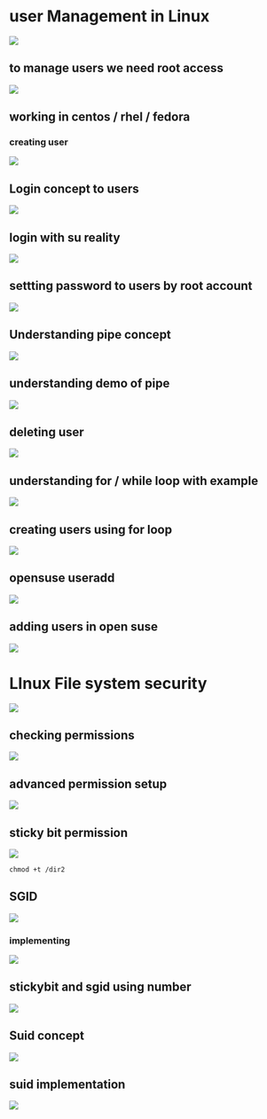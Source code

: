 # user Management in Linux 

<img src="usertopic.png">


## to manage users we need root access 

<img src="rootaccess.png">


## working in centos / rhel / fedora

### creating user 

<img src="useradd.png">

## Login concept to users

<img src="loginconcept.png">

## login with su reality

<img src="su.png">

## settting password to users by root account

<img src="passwd.png">

## Understanding pipe concept

<img src="pipe.png">

## understanding demo of pipe

<img src="demopipe.png">


## deleting user

<img src="userdel.png">

## understanding for / while loop with example

<img src="for.png">

## creating users using for loop

<img src="useraddfor.png">


## opensuse useradd 

<img src="suseuseradd.png">

## adding users in open suse

<img src="methoduser.png">


# LInux File system security 

<img src="fssec.png">

## checking permissions

<img src="permcheck.png">

## advanced permission setup

<img src="adperm.png">

## sticky bit permission 

<img src="stickybit.png">

```
chmod +t /dir2

```

## SGID 

<img src="sgid.png">

### implementing 

<img src="sgidimplement.png">

## stickybit and sgid using number 

<img src="adnum.png">

## Suid concept 

<img src="suidcon.png">

## suid implementation 

<img src="suidimp.png">
